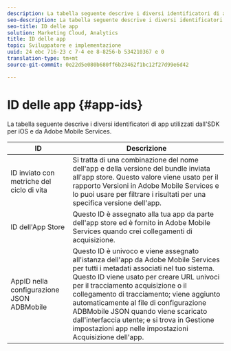 ```yaml
---
description: La tabella seguente descrive i diversi identificatori di app utilizzati dall'SDK per iOS e da Adobe Mobile Services.
seo-description: La tabella seguente descrive i diversi identificatori di app utilizzati dall'SDK per iOS e da Adobe Mobile Services.
seo-title: ID delle app
solution: Marketing Cloud, Analytics
title: ID delle app
topic: Sviluppatore e implementazione
uuid: 24 ebc 716-23 c 7-4 ee 8-8256-b 534210367 e 0
translation-type: tm+mt
source-git-commit: 0e22d5e080b680ff6b23462f1bc12f27d99e6d42

---
```



# ID delle app {#app-ids}

La tabella seguente descrive i diversi identificatori di app utilizzati dall'SDK per iOS e da Adobe Mobile Services.

| ID | Descrizione |
|--- |--- |
| ID inviato con metriche del ciclo di vita | Si tratta di una combinazione del nome dell'app e della versione del bundle inviata all'app store.  Questo valore viene usato per il rapporto Versioni in Adobe Mobile Services e lo puoi usare per filtrare i risultati per una specifica versione dell'app. |
| ID dell'App Store | Questo ID è assegnato alla tua app da parte dell'app store ed è fornito in Adobe Mobile Services quando crei collegamenti di acquisizione. |
| AppID nella configurazione JSON ADBMobile | Questo ID è univoco e viene assegnato all'istanza dell'app da Adobe Mobile Services per tutti i metadati associati nel tuo sistema.  Questo ID viene usato per creare URL univoci per il tracciamento acquisizione o il collegamento di tracciamento; viene aggiunto automaticamente al file di configurazione ADBMobile JSON quando viene scaricato dall'interfaccia utente; e si trova in Gestione impostazioni app nelle impostazioni Acquisizione dell'app. |

